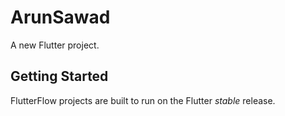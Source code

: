 # ArunSawad

A new Flutter project.

## Getting Started

FlutterFlow projects are built to run on the Flutter _stable_ release.
